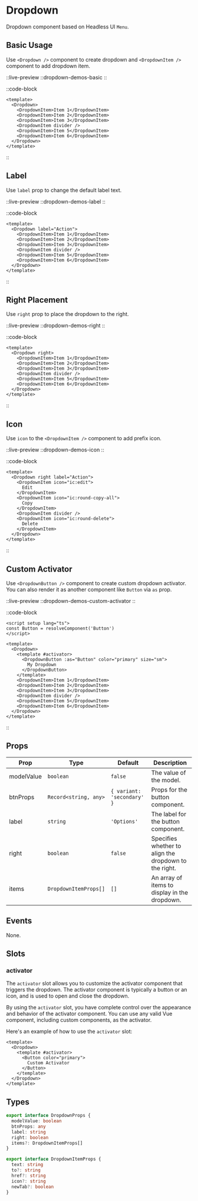 # Dropdown

Dropdown component based on Headless UI `Menu`.

## Basic Usage

Use `<Dropdown />` component to create dropdown and `<DropdownItem />` component to add dropdown item.

::live-preview
  ::dropdown-demos-basic
::

::code-block

```vue
<template>
  <Dropdown>
    <DropdownItem>Item 1</DropdownItem>
    <DropdownItem>Item 2</DropdownItem>
    <DropdownItem>Item 3</DropdownItem>
    <DropdownItem divider />
    <DropdownItem>Item 5</DropdownItem>
    <DropdownItem>Item 6</DropdownItem>
  </Dropdown>
</template>
```

::

## Label

Use `label` prop to change the default label text.

::live-preview
  ::dropdown-demos-label
::

::code-block

```vue
<template>
  <Dropdown label="Action">
    <DropdownItem>Item 1</DropdownItem>
    <DropdownItem>Item 2</DropdownItem>
    <DropdownItem>Item 3</DropdownItem>
    <DropdownItem divider />
    <DropdownItem>Item 5</DropdownItem>
    <DropdownItem>Item 6</DropdownItem>
  </Dropdown>
</template>
```

::

## Right Placement

Use `right` prop to place the dropdown to the right.

::live-preview
  ::dropdown-demos-right
::

::code-block

```vue
<template>
  <Dropdown right>
    <DropdownItem>Item 1</DropdownItem>
    <DropdownItem>Item 2</DropdownItem>
    <DropdownItem>Item 3</DropdownItem>
    <DropdownItem divider />
    <DropdownItem>Item 5</DropdownItem>
    <DropdownItem>Item 6</DropdownItem>
  </Dropdown>
</template>
```

::

## Icon

Use `icon` to the `<DropdownItem />` component to add prefix icon.

::live-preview
  ::dropdown-demos-icon
::

::code-block

```vue
<template>
  <Dropdown right label="Action">
    <DropdownItem icon="ic:edit">
      Edit
    </DropdownItem>
    <DropdownItem icon="ic:round-copy-all">
      Copy
    </DropdownItem>
    <DropdownItem divider />
    <DropdownItem icon="ic:round-delete">
      Delete
    </DropdownItem>
  </Dropdown>
</template>
```

::

## Custom Activator

Use `<DropdownButton />` component to create custom dropdown activator. You can also render it as another component like `Button` via `as` prop.

::live-preview
  ::dropdown-demos-custom-activator
::

::code-block

```vue
<script setup lang="ts">
const Button = resolveComponent('Button')
</script>

<template>
  <Dropdown>
    <template #activator>
      <DropdownButton :as="Button" color="primary" size="sm">
        My Dropdown
      </DropdownButton>
    </template>
    <DropdownItem>Item 1</DropdownItem>
    <DropdownItem>Item 2</DropdownItem>
    <DropdownItem>Item 3</DropdownItem>
    <DropdownItem divider />
    <DropdownItem>Item 5</DropdownItem>
    <DropdownItem>Item 6</DropdownItem>
  </Dropdown>
</template>
```

::

## Props

| Prop | Type | Default | Description |
| ---- | ---- | ------- | ----------- |
| modelValue | `boolean` | `false` | The value of the model. |
| btnProps | `Record<string, any>` | `{ variant: 'secondary' }` | Props for the button component. |
| label | `string` | `'Options'` | The label for the button component. |
| right | `boolean` | `false` | Specifies whether to align the dropdown to the right. |
| items | `DropdownItemProps[]` | `[]` | An array of items to display in the dropdown. |

## Events

None.

## Slots

### activator

The `activator` slot allows you to customize the activator component that triggers the dropdown. The activator component is typically a button or an icon, and is used to open and close the dropdown.

By using the `activator` slot, you have complete control over the appearance and behavior of the activator component. You can use any valid Vue component, including custom components, as the activator.

Here's an example of how to use the `activator` slot:

```vue
<template>
  <Dropdown>
    <template #activator>
      <Button color="primary">
        Custom Activator
      </Button>
    </template>
  </Dropdown>
</template>
```

## Types

```ts
export interface DropdownProps {
  modelValue: boolean
  btnProps: any
  label: string
  right: boolean
  items?: DropdownItemProps[]
}

export interface DropdownItemProps {
  text: string
  to?: string
  href?: string
  icon?: string
  newTab?: boolean
}
```